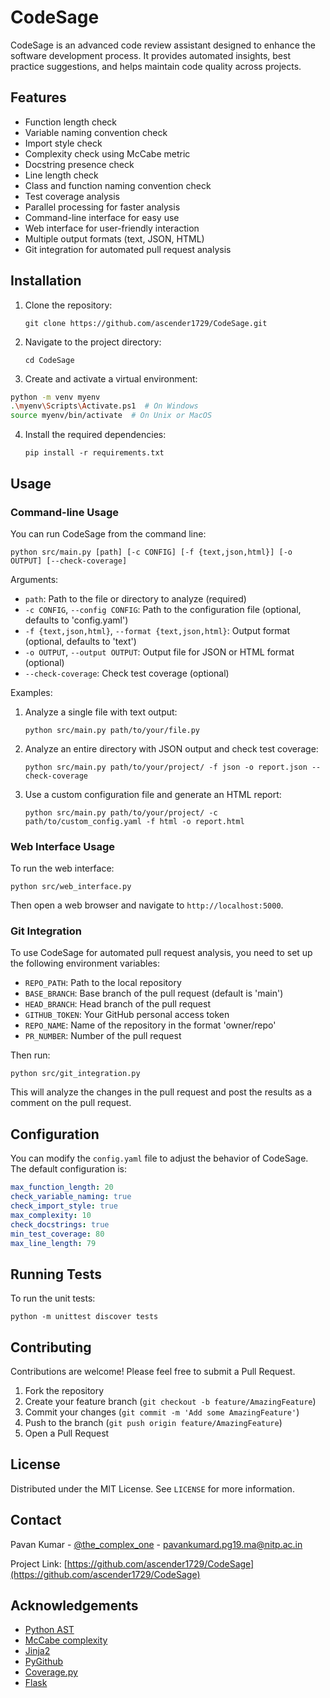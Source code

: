# CodeSage

CodeSage is an advanced code review assistant designed to enhance the software development process. It provides automated insights, best practice suggestions, and helps maintain code quality across projects.

## Features

- Function length check
- Variable naming convention check
- Import style check
- Complexity check using McCabe metric
- Docstring presence check
- Line length check
- Class and function naming convention check
- Test coverage analysis
- Parallel processing for faster analysis
- Command-line interface for easy use
- Web interface for user-friendly interaction
- Multiple output formats (text, JSON, HTML)
- Git integration for automated pull request analysis

## Installation

1. Clone the repository:
   ```
   git clone https://github.com/ascender1729/CodeSage.git
   ```
2. Navigate to the project directory:
   ```
   cd CodeSage
   ```
 3. Create and activate a virtual environment:
    
   ```bash
python -m venv myenv
.\myenv\Scripts\Activate.ps1  # On Windows
source myenv/bin/activate  # On Unix or MacOS
   ```
4. Install the required dependencies:
   ```
   pip install -r requirements.txt
   ```

## Usage

### Command-line Usage

You can run CodeSage from the command line:

```
python src/main.py [path] [-c CONFIG] [-f {text,json,html}] [-o OUTPUT] [--check-coverage]
```

Arguments:
- `path`: Path to the file or directory to analyze (required)
- `-c CONFIG`, `--config CONFIG`: Path to the configuration file (optional, defaults to 'config.yaml')
- `-f {text,json,html}`, `--format {text,json,html}`: Output format (optional, defaults to 'text')
- `-o OUTPUT`, `--output OUTPUT`: Output file for JSON or HTML format (optional)
- `--check-coverage`: Check test coverage (optional)

Examples:
1. Analyze a single file with text output:
   ```
   python src/main.py path/to/your/file.py
   ```
2. Analyze an entire directory with JSON output and check test coverage:
   ```
   python src/main.py path/to/your/project/ -f json -o report.json --check-coverage
   ```
3. Use a custom configuration file and generate an HTML report:
   ```
   python src/main.py path/to/your/project/ -c path/to/custom_config.yaml -f html -o report.html
   ```

### Web Interface Usage

To run the web interface:

```
python src/web_interface.py
```

Then open a web browser and navigate to `http://localhost:5000`.

### Git Integration

To use CodeSage for automated pull request analysis, you need to set up the following environment variables:

- `REPO_PATH`: Path to the local repository
- `BASE_BRANCH`: Base branch of the pull request (default is 'main')
- `HEAD_BRANCH`: Head branch of the pull request
- `GITHUB_TOKEN`: Your GitHub personal access token
- `REPO_NAME`: Name of the repository in the format 'owner/repo'
- `PR_NUMBER`: Number of the pull request

Then run:

```
python src/git_integration.py
```

This will analyze the changes in the pull request and post the results as a comment on the pull request.

## Configuration

You can modify the `config.yaml` file to adjust the behavior of CodeSage. The default configuration is:

```yaml
max_function_length: 20
check_variable_naming: true
check_import_style: true
max_complexity: 10
check_docstrings: true
min_test_coverage: 80
max_line_length: 79
```

## Running Tests

To run the unit tests:

```
python -m unittest discover tests
```

## Contributing

Contributions are welcome! Please feel free to submit a Pull Request.

1. Fork the repository
2. Create your feature branch (`git checkout -b feature/AmazingFeature`)
3. Commit your changes (`git commit -m 'Add some AmazingFeature'`)
4. Push to the branch (`git push origin feature/AmazingFeature`)
5. Open a Pull Request

## License

Distributed under the MIT License. See `LICENSE` for more information.

## Contact

Pavan Kumar - [@the_complex_one](https://x.com/the_complex_one) - pavankumard.pg19.ma@nitp.ac.in

Project Link: [https://github.com/ascender1729/CodeSage](https://github.com/ascender1729/CodeSage)

## Acknowledgements

- [Python AST](https://docs.python.org/3/library/ast.html)
- [McCabe complexity](https://github.com/PyCQA/mccabe)
- [Jinja2](https://jinja.palletsprojects.com/)
- [PyGithub](https://github.com/PyGithub/PyGithub)
- [Coverage.py](https://coverage.readthedocs.io/)
- [Flask](https://flask.palletsprojects.com/)
